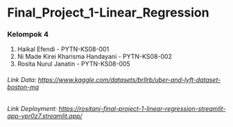 # Final_Project_1-Linear_Regression

### Kelompok 4
1. Haikal Efendi - PYTN-KS08-001
2. Ni Made Kirei Kharisma Handayani - PYTN-KS08-002
3. Rosita Nurul Janatin - PYTN-KS08-005

###### Link Data: https://www.kaggle.com/datasets/brllrb/uber-and-lyft-dataset-boston-ma
###### Link Deployment: https://rositanj-final-project-1-linear-regression-streamlit-app-vpr0z7.streamlit.app/
